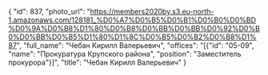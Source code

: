 {
    "id": 837,
    "photo_url": "https://members2020by.s3.eu-north-1.amazonaws.com/128181_%D0%A7%D0%B5%D0%B1%D0%B0%D0%BD%D0%9A%D0%B8%D1%80%D0%B8%D0%BB%D0%BB%D0%92%D0%B0%D0%BB%D0%B5%D1%80%D1%8C%D0%B5%D0%B2%D0%B8%D1%87",
    "full_name": "Чебан Кирилл Валерьевич",
    "offices": "[{\"id\": \"05-09\", \"name\": \"Прокуратура Крупского района\", \"position\": \"Заместитель прокурора\"}]",
    "title": "Чебан Кирилл Валерьевич"
}